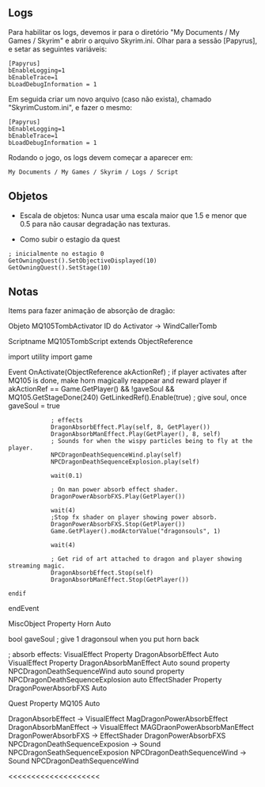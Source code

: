 ## Logs
Para habilitar os logs, devemos ir para o diretório "My Documents / My Games / Skyrim" e abrir o arquivo Skyrim.ini.
Olhar para a sessão [Papyrus], e setar as seguintes variáveis:

```
[Papyrus]
bEnableLogging=1
bEnableTrace=1
bLoadDebugInformation = 1
```

Em seguida criar um novo arquivo (caso não exista), chamado "SkyrimCustom.ini", e fazer o mesmo:

```
[Papyrus]
bEnableLogging=1
bEnableTrace=1
bLoadDebugInformation = 1
```

Rodando o jogo, os logs devem começar a aparecer em:

```
My Documents / My Games / Skyrim / Logs / Script
```

## Objetos 

* Escala de objetos: Nunca usar uma escala maior que 1.5 e menor que 0.5 para não causar degradação nas texturas. 


* Como subir o estagio da quest
```
; inicialmente no estagio 0
GetOwningQuest().SetObjectiveDisplayed(10)
GetOwningQuest().SetStage(10)
```


## Notas

Items para fazer animação de absorção de dragão:

Objeto  MQ105TombActivator
ID do Activator -> WindCallerTomb

Scriptname MQ105TombScript extends ObjectReference  

import utility
import game

Event OnActivate(ObjectReference akActionRef)
	; if player activates after MQ105 is done, make horn magically reappear and reward player
	if akActionRef == Game.GetPlayer() && !gaveSoul && MQ105.GetStageDone(240)
			GetLinkedRef().Enable(true)
			; give soul, once
			gaveSoul = true

				; effects
				DragonAbsorbEffect.Play(self, 8, GetPlayer())
				DragonAbsorbManEffect.Play(GetPlayer(), 8, self)
				; Sounds for when the wispy particles being to fly at the player.
				NPCDragonDeathSequenceWind.play(self) 
				NPCDragonDeathSequenceExplosion.play(self) 
	
				wait(0.1)
		
				; On man power absorb effect shader.
				DragonPowerAbsorbFXS.Play(GetPlayer())
	
				wait(4)
				;Stop fx shader on player showing power absorb.	
				DragonPowerAbsorbFXS.Stop(GetPlayer())
				Game.GetPlayer().modActorValue("dragonsouls", 1)
	
				wait(4)
	
				; Get rid of art attached to dragon and player showing streaming magic.
				DragonAbsorbEffect.Stop(self)
				DragonAbsorbManEffect.Stop(GetPlayer())

	endif
endEvent

MiscObject Property Horn  Auto  

bool gaveSoul ; give 1 dragonsoul when you put horn back

; absorb effects:
VisualEffect Property DragonAbsorbEffect Auto
VisualEffect Property DragonAbsorbManEffect Auto
sound property NPCDragonDeathSequenceWind auto
sound property NPCDragonDeathSequenceExplosion auto
EffectShader Property DragonPowerAbsorbFXS Auto


Quest Property MQ105  Auto  




DragonAbsorbEffect -> VisualEffect MagDragonPowerAbsorbEffect
DragonAbsorbManEffect -> VisualEffect MAGDraonPowerAbsorbManEffect
DragonPowerAbsorbFXS -> EffectShader DragonPowerAbsorbFXS
NPCDragonDeathSequenceExposion -> Sound NPCDragonSeathSequenceExposion
NPCDragonDeathSequenceWind -> Sound NPCDragonDeathSequenceWind

<<<<<<<<<<<<<<<<<<<<


